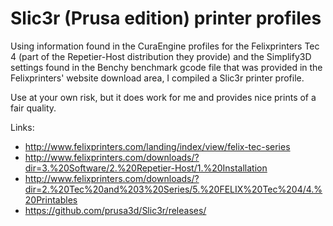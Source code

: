 # Slic3r (Prusa edition) printer profiles

Using information found in the CuraEngine profiles for the Felixprinters Tec 4 (part of the Repetier-Host distribution they provide) and the Simplify3D settings found in the Benchy benchmark gcode file that was provided in the Felixprinters' website download area, I compiled a Slic3r printer profile.

Use at your own risk, but it does work for me and provides nice prints of a fair quality.

Links:

* http://www.felixprinters.com/landing/index/view/felix-tec-series
* http://www.felixprinters.com/downloads/?dir=3.%20Software/2.%20Repetier-Host/1.%20Installation
* http://www.felixprinters.com/downloads/?dir=2.%20Tec%20and%203%20Series/5.%20FELIX%20Tec%204/4.%20Printables
* https://github.com/prusa3d/Slic3r/releases/
